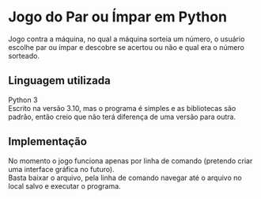 # Jogo do Par ou Ímpar em Python
Jogo contra a máquina, no qual a máquina sorteia um número, o usuário escolhe par ou ímpar e descobre se acertou ou não e qual era o número sorteado.

## Linguagem utilizada
Python 3  
Escrito na versão 3.10, mas o programa é simples e as bibliotecas são padrão, então creio que não terá diferença de uma versão para outra.

## Implementação
No momento o jogo funciona apenas por linha de comando (pretendo criar uma interface gráfica no futuro).  
Basta baixar o arquivo, pela linha de comando navegar até o arquivo no local salvo e executar o programa.
